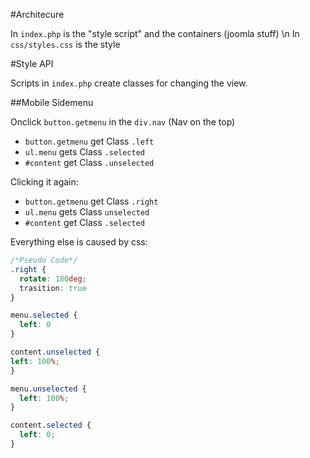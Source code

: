 #Architecure

In `index.php` is the "style script" and the containers (joomla stuff) \n
In `css/styles.css` is the style


#Style API

Scripts in `index.php` create classes for changing the view.

##Mobile Sidemenu

Onclick `button.getmenu` in the `div.nav` (Nav on the top) 
 * `button.getmenu` get Class `.left`
 * `ul.menu` gets Class `.selected`
 * `#content` get Class `.unselected`

Clicking it again:
 * `button.getmenu` get Class `.right`
 * `ul.menu` gets Class `unselected`
 * `#content` get Class `.selected`

Everything else is caused by css:
```css
/*Pseudo Code*/
.right {
  rotate: 180deg;
  trasition: true
}

menu.selected {
  left: 0
}

content.unselected {
left: 100%;
}

menu.unselected {
  left: 100%;
}

content.selected {
  left: 0;
}
```